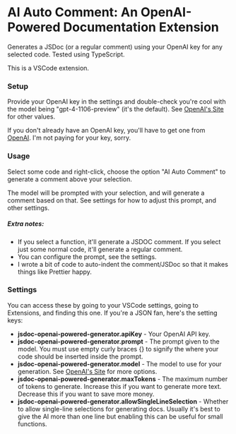 # AI Auto Comment: An OpenAI-Powered Documentation Extension

Generates a JSDoc (or a regular comment) using your OpenAI key for any selected code. Tested using TypeScript. 

This is a VSCode extension.

### Setup
Provide your OpenAI key in the settings and double-check you're cool with the model being "gpt-4-1106-preview" (it's the default). See [OpenAI's Site](https://platform.openai.com/docs/models) for other values.

If you don't already have an OpenAI key, you'll have to get one from [OpenAI](https://platform.openai.com/api-keys). I'm not paying for your key, sorry.

### Usage
Select some code and right-click, choose the option "AI Auto Comment" to generate a comment above your selection.

The model will be prompted with your selection, and will generate a comment based on that. See settings for how to adjust this prompt, and other settings.

##### Extra notes:
- If you select a function, it'll generate a JSDOC comment. If you select just some normal code, it'll generate a regular comment.
- You can configure the prompt, see the settings.
- I wrote a bit of code to auto-indent the comment/JSDoc so that it makes things like Prettier happy.

### Settings
You can access these by going to your VSCode settings, going to Extensions, and finding this one. If you're a JSON fan, here's the setting keys:
- **jsdoc-openai-powered-generator.apiKey** - Your OpenAI API key.
- **jsdoc-openai-powered-generator.prompt** - The prompt given to the model. You must use empty curly braces {} to signify the where your code should be inserted inside the prompt.
- **jsdoc-openai-powered-generator.model** - The model to use for your generation. See [OpenAI's Site](https://platform.openai.com/docs/models) for more options.
- **jsdoc-openai-powered-generator.maxTokens** - The maximum number of tokens to generate. Increase this if you want to generate more text. Decrease this if you want to save more money.
- **jsdoc-openai-powered-generator.allowSingleLineSelection** - Whether to allow single-line selections for generating docs. Usually it's best to give the AI more than one line but enabling this can be useful for small functions.
